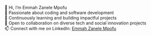 👋 Hi, I’m Emmah Zanele Mpofu  
👀 Passionate about coding and software development  
🌱 Continuously learning and building impactful projects  
💞️ Open to collaboration on diverse tech and social innovation projects  
📫 Connect with me on LinkedIn: [Emmah Zanele Mpofu](https://zw.linkedin.com/in/emmah-zanele-mpofu-a3b649254)


<!---
Zaemah/Zaemah is a ✨ special ✨ repository because its `README.md` (this file) appears on your GitHub profile.
You can click the Preview link to take a look at your changes.
--->

